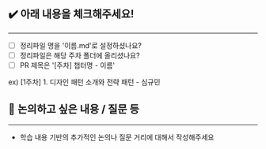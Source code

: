 ## ✔️ 아래 내용을 체크해주세요!

---
- [ ] 정리파일 명을 '이름.md'로 설정하셨나요?
- [ ] 정리파일은 해당 주차 폴더에 올리셨나요?
- [ ] PR 제목은 '[주차] 챕터명 - 이름' 

ex) [1주차] 1. 디자인 패턴 소개와 전략 패턴 - 심규민

## 🤔 논의하고 싶은 내용 / 질문 등

---
- 학습 내용 기반의 추가적인 논의나 질문 거리에 대해서 작성해주세요
